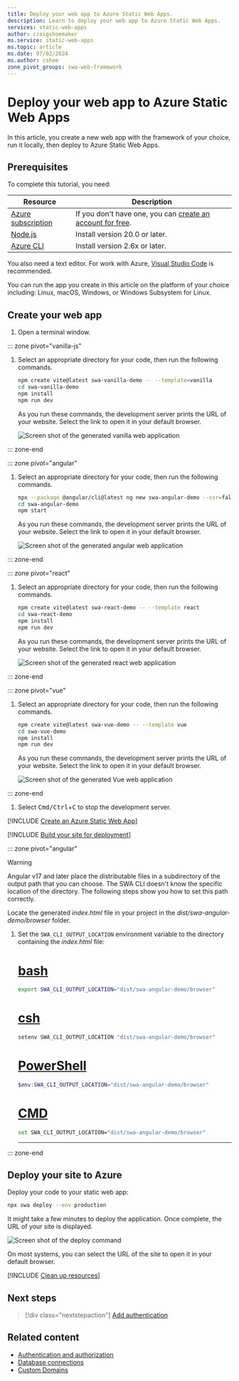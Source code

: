 ```yaml
---
title: Deploy your web app to Azure Static Web Apps.
description: Learn to deploy your web app to Azure Static Web Apps.
services: static-web-apps
author: craigshoemaker
ms.service: static-web-apps
ms.topic: article
ms.date: 07/02/2024
ms.author: cshoe
zone_pivot_groups: swa-web-framework
---
```


# Deploy your web app to Azure Static Web Apps

In this article, you create a new web app with the framework of your choice, run it locally, then deploy to Azure Static Web Apps.

## Prerequisites

To complete this tutorial, you need:

| Resource | Description |
|---|---|
| [Azure subscription][1] | If you don't have one, you can [create an account for free][1]. |
| [Node.js][2] | Install version 20.0 or later. |
| [Azure CLI][3] | Install version 2.6x or later. |

You also need a text editor. For work with Azure, [Visual Studio Code][4] is recommended.

You can run the app you create in this article on the platform of your choice including: Linux, macOS, Windows, or Windows Subsystem for Linux.

## Create your web app

1. Open a terminal window.

::: zone pivot="vanilla-js"

1. Select an appropriate directory for your code, then run the following commands.

    ```bash
    npm create vite@latest swa-vanilla-demo -- --template=vanilla
    cd swa-vanilla-demo
    npm install
    npm run dev
    ```

    As you run these commands, the development server prints the URL of your website. Select the link to open it in your default browser.

    ![Screen shot of the generated vanilla web application][img-vanilla-js]

::: zone-end

::: zone pivot="angular"

1. Select an appropriate directory for your code, then run the following commands.

    ```bash
    npx --package @angular/cli@latest ng new swa-angular-demo --ssr=false --defaults
    cd swa-angular-demo
    npm start
    ```

    As you run these commands, the development server prints the URL of your website. Select the link to open it in your default browser.

    ![Screen shot of the generated angular web application][img-angular]

::: zone-end

::: zone pivot="react"

1. Select an appropriate directory for your code, then run the following commands.

    ```bash
    npm create vite@latest swa-react-demo -- --template react
    cd swa-react-demo
    npm install
    npm run dev
    ```

    As you run these commands, the development server prints the URL of your website. Select the link to open it in your default browser.

    ![Screen shot of the generated react web application][img-react]

::: zone-end

::: zone pivot="vue"

1. Select an appropriate directory for your code, then run the following commands.

    ```bash
    npm create vite@latest swa-vue-demo -- --template vue
    cd swa-vue-demo
    npm install
    npm run dev
    ```

    As you run these commands, the development server prints the URL of your website. Select the link to open it in your default browser.

    ![Screen shot of the generated Vue web application][img-vue]

::: zone-end

1. Select <kbd>Cmd/Ctrl</kbd>+<kbd>C</kbd> to stop the development server.

[!INCLUDE [Create an Azure Static Web App](../../includes/static-web-apps/quickstart-direct-deploy-create.md)]

[!INCLUDE [Build your site for deployment](../../includes/static-web-apps/quickstart-direct-deploy-build.md)]

::: zone pivot="angular"

> [!WARNING]
> Angular v17 and later place the distributable files in a subdirectory of the output path that you can choose. The SWA CLI doesn't know the specific location of the directory. The following steps show you how to set this path correctly.

Locate the generated *index.html* file in your project in the *dist/swa-angular-demo/browser* folder.

1. Set the `SWA_CLI_OUTPUT_LOCATION` environment variable to the directory containing the *index.html* file:

    # [bash](#tab/bash)

    ```bash
    export SWA_CLI_OUTPUT_LOCATION="dist/swa-angular-demo/browser"
    ```

    # [csh](#tab/csh)

    ```bash
    setenv SWA_CLI_OUTPUT_LOCATION "dist/swa-angular-demo/browser"
    ```

    # [PowerShell](#tab/pwsh)

    ```powershell
    $env:SWA_CLI_OUTPUT_LOCATION="dist/swa-angular-demo/browser"
    ```

    # [CMD](#tab/cmd)

    ```bash
    set SWA_CLI_OUTPUT_LOCATION="dist/swa-angular-demo/browser"
    ```

    ---

::: zone-end

## Deploy your site to Azure

Deploy your code to your static web app:

```bash
npx swa deploy --env production
```

It might take a few minutes to deploy the application. Once complete, the URL of your site is displayed.

![Screen shot of the deploy command][img-deploy]

On most systems, you can select the URL of the site to open it in your default browser.

[!INCLUDE [Clean up resources](../../includes/static-web-apps/quickstart-direct-deploy-clean-up-resources.md)]

## Next steps

> [!div class="nextstepaction"]
> [Add authentication](./add-authentication.md)

## Related content

* [Authentication and authorization](./authentication-authorization.yml)
* [Database connections](./database-overview.md)
* [Custom Domains](./custom-domain.md)

<!-- Links -->
[1]: https://azure.microsoft.com/free
[2]: https://nodejs.org/
[3]: /cli/azure/install-azure-cli
[4]: https://code.visualstudio.com

<!-- Images -->
[img-deploy]: media/deploy-screenshot.png
[img-vanilla-js]: media/deploy-web-framework/vanilla-js-screenshot.png
[img-angular]: media/deploy-web-framework/angular-screenshot.png
[img-react]: media/deploy-web-framework/react-screenshot.png
[img-vue]: media/deploy-web-framework/vue-screenshot.png

